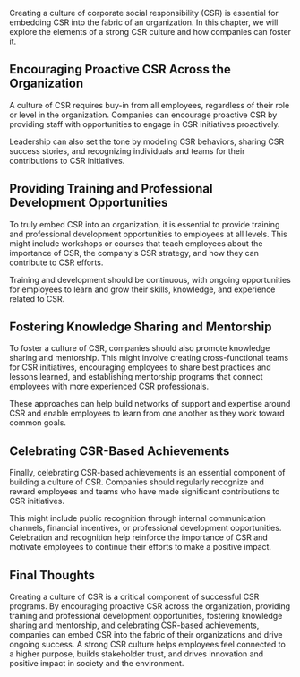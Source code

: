 
Creating a culture of corporate social responsibility (CSR) is essential for embedding CSR into the fabric of an organization. In this chapter, we will explore the elements of a strong CSR culture and how companies can foster it.

Encouraging Proactive CSR Across the Organization
-------------------------------------------------

A culture of CSR requires buy-in from all employees, regardless of their role or level in the organization. Companies can encourage proactive CSR by providing staff with opportunities to engage in CSR initiatives proactively.

Leadership can also set the tone by modeling CSR behaviors, sharing CSR success stories, and recognizing individuals and teams for their contributions to CSR initiatives.

Providing Training and Professional Development Opportunities
-------------------------------------------------------------

To truly embed CSR into an organization, it is essential to provide training and professional development opportunities to employees at all levels. This might include workshops or courses that teach employees about the importance of CSR, the company's CSR strategy, and how they can contribute to CSR efforts.

Training and development should be continuous, with ongoing opportunities for employees to learn and grow their skills, knowledge, and experience related to CSR.

Fostering Knowledge Sharing and Mentorship
------------------------------------------

To foster a culture of CSR, companies should also promote knowledge sharing and mentorship. This might involve creating cross-functional teams for CSR initiatives, encouraging employees to share best practices and lessons learned, and establishing mentorship programs that connect employees with more experienced CSR professionals.

These approaches can help build networks of support and expertise around CSR and enable employees to learn from one another as they work toward common goals.

Celebrating CSR-Based Achievements
----------------------------------

Finally, celebrating CSR-based achievements is an essential component of building a culture of CSR. Companies should regularly recognize and reward employees and teams who have made significant contributions to CSR initiatives.

This might include public recognition through internal communication channels, financial incentives, or professional development opportunities. Celebration and recognition help reinforce the importance of CSR and motivate employees to continue their efforts to make a positive impact.

Final Thoughts
--------------

Creating a culture of CSR is a critical component of successful CSR programs. By encouraging proactive CSR across the organization, providing training and professional development opportunities, fostering knowledge sharing and mentorship, and celebrating CSR-based achievements, companies can embed CSR into the fabric of their organizations and drive ongoing success. A strong CSR culture helps employees feel connected to a higher purpose, builds stakeholder trust, and drives innovation and positive impact in society and the environment.
